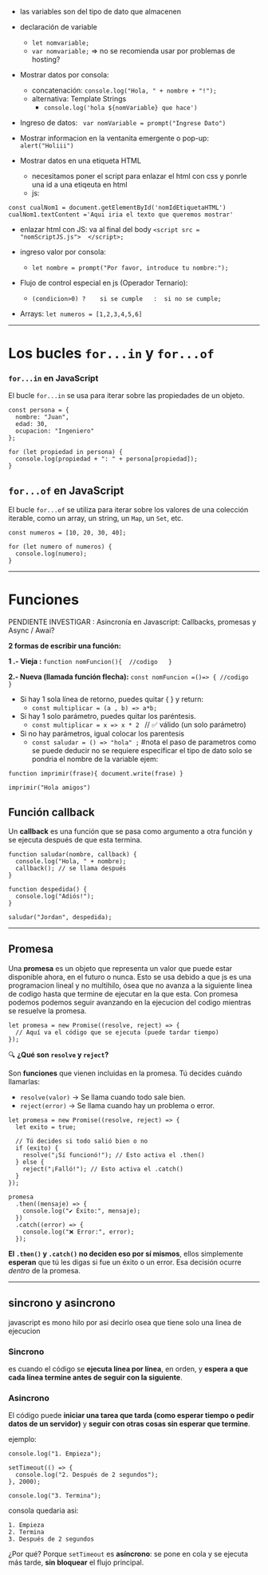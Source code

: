 - las variables son del tipo de dato que almacenen 
- declaración de variable 
	- `let nomvariable; `
	- `var nomvariable;`  => no se recomienda usar por problemas de hosting? 

- Mostrar datos por consola:
	- concatenación: ``console.log("Hola, " + nombre + "!");``
	- alternativa: Template Strings
		- `console.log('hola ${nomVariable} que hace')`
- Ingreso de datos: ` var nomVariable = prompt("Ingrese Dato")`
- Mostrar informacion en la ventanita emergente o pop-up: ``alert("Holiii")``
- Mostrar datos en una etiqueta HTML
	- necesitamos poner el script para enlazar el html con css y ponrle una id a una etiqeuta en html 
	- js:
```
const cualNom1 = document.getElementById('nomIdEtiquetaHTML')
cualNom1.textContent ='Aqui iria el texto que queremos mostrar'

```

- enlazar html con JS:   va al final del body
	`<script src = "nomScriptJS.js">  </script>;`
- ingreso valor por consola:  
	- `let nombre = prompt("Por favor, introduce tu nombre:");`

- Flujo de control especial en js (Operador Ternario):
	- ``(condicion>0) ?    si se cumple   :  si no se cumple; ``
- Arrays:  ``let numeros = [1,2,3,4,5,6]``


---
# Los bucles `for...in` y `for...of`

### **`for...in` en JavaScript**

El bucle `for...in` se usa para iterar sobre las propiedades de un objeto.
```
const persona = {
  nombre: "Juan",
  edad: 30,
  ocupacion: "Ingeniero"
};

for (let propiedad in persona) {
  console.log(propiedad + ": " + persona[propiedad]);
}

```


## `for...of` en JavaScript

El bucle `for...of` se utiliza para iterar sobre los valores de una colección iterable, como un array, un string, un `Map`, un `Set`, etc.

```
const numeros = [10, 20, 30, 40];

for (let numero of numeros) {
  console.log(numero);
}

```


----
# Funciones 


PENDIENTE INVESTIGAR  : Asincronía en Javascript: Callbacks, promesas y Async / Awai? 

**2 formas de escribir una función:**


**1 .- Vieja :**  ` function nomFuncion(){  //codigo   } `

**2.- Nueva (llamada función flecha):**  `const nomFuncion =()=> { //codigo     }`

- Si hay 1 sola línea de retorno, puedes quitar { } y return: 
	- ``const multiplicar = (a , b) => a*b; ``
-  Si hay 1 solo parámetro, puedes quitar los paréntesis.
	 -  ``const multiplicar = x => x * 2 ``       // ✅ válido (un solo parámetro)
- Si no hay parámetros, igual colocar los parentesis
	- ``const saludar = () => "hola" ;``
#nota el paso de parametros como se puede deducir no se requiere especificar el tipo de dato solo se pondria el nombre de la variable ejem:
```
function imprimir(frase){ document.write(frase) }

imprimir("Hola amigos")
```

## Función callback

Un **callback** es una función que se pasa como argumento a otra función y se ejecuta después de que esta termina.

```
function saludar(nombre, callback) {
  console.log("Hola, " + nombre);
  callback(); // se llama después
}

function despedida() {
  console.log("Adiós!");
}

saludar("Jordan", despedida);
```

----

## Promesa 

Una **promesa** es un objeto que representa un valor que puede estar disponible ahora, en el futuro o nunca. Esto se usa debido a que js es una programacion lineal y no multihilo, ósea que no avanza a la siguiente linea de codigo hasta que termine de ejecutar en la que esta. Con promesa podemos podemos seguir avanzando en la ejecucion del codigo mientras se resuelve la promesa. 

```
let promesa = new Promise((resolve, reject) => {
  // Aquí va el código que se ejecuta (puede tardar tiempo)
});
```

 🔍 **¿Qué son `resolve` y `reject`?**

Son **funciones** que vienen incluidas en la promesa. Tú decides cuándo llamarlas:
- `resolve(valor)` → Se llama cuando todo sale bien.
- `reject(error)` → Se llama cuando hay un problema o error.

```
let promesa = new Promise((resolve, reject) => {
  let exito = true;

  // Tú decides si todo salió bien o no
  if (exito) {
    resolve("¡Sí funcionó!"); // Esto activa el .then()
  } else {
    reject("¡Falló!"); // Esto activa el .catch()
  }
});

promesa
  .then((mensaje) => {
    console.log("✔️ Éxito:", mensaje);
  })
  .catch((error) => {
    console.log("❌ Error:", error);
  });
```

**El `.then()` y `.catch()` no deciden eso por sí mismos**, ellos simplemente **esperan** que tú les digas si fue un éxito o un error. Esa decisión ocurre _dentro_ de la promesa.


----

## sincrono y asincrono

javascript es mono hilo por asi decirlo osea que tiene solo una linea de ejecucion 

### **Sincrono**
es cuando el código se **ejecuta línea por línea**, en orden, y **espera a que cada línea termine antes de seguir con la siguiente**.

### **Asincrono**
El código puede **iniciar una tarea que tarda (como esperar tiempo o pedir datos de un servidor)** y **seguir con otras cosas sin esperar que termine**.

ejemplo:
```
console.log("1. Empieza");

setTimeout(() => {
  console.log("2. Después de 2 segundos");
}, 2000);

console.log("3. Termina");

```

consola quedaria asi:

```
1. Empieza
2. Termina
3. Después de 2 segundos
```

¿Por qué? Porque `setTimeout` es **asíncrono**: se pone en cola y se ejecuta más tarde, **sin bloquear** el flujo principal.

